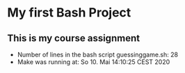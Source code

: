# My first Bash Project
## This is my course assignment
- Number of lines in the bash script guessinggame.sh: 28
- Make was running at: So 10. Mai 14:10:25 CEST 2020
